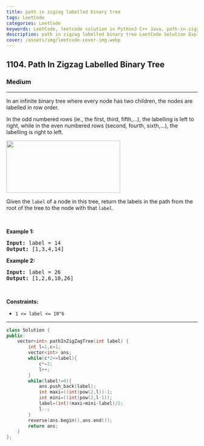 ```yaml
---
title: path in zigzag labelled binary tree
tags: LeetCode
categories: LeetCode
keywords: LeetCode, leetcode solution in Python3 C++ Java, path-in-zigzag-labelled-binary-tree solution
description: path in zigzag labelled binary tree LeetCode Solution Explained
cover: /assets/img/leetcode-cover-img.webp
---
```



<h2>1104. Path In Zigzag Labelled Binary Tree</h2><h3>Medium</h3><hr><div><p>In an infinite binary tree where every node has two children, the nodes are labelled in row order.</p>

<p>In the odd numbered rows (ie., the first, third, fifth,...), the labelling is left to right, while in the even numbered rows (second, fourth, sixth,...), the labelling is right to left.</p>

<p><img alt="" src="https://assets.leetcode.com/uploads/2019/06/24/tree.png" style="width: 300px; height: 138px;"></p>

<p>Given the <code>label</code> of a node in this tree, return the labels in the path from the root of the tree to the&nbsp;node with that <code>label</code>.</p>

<p>&nbsp;</p>
<p><strong>Example 1:</strong></p>

<pre><strong>Input:</strong> label = 14
<strong>Output:</strong> [1,3,4,14]
</pre>

<p><strong>Example 2:</strong></p>

<pre><strong>Input:</strong> label = 26
<strong>Output:</strong> [1,2,6,10,26]
</pre>

<p>&nbsp;</p>
<p><strong>Constraints:</strong></p>

<ul>
	<li><code>1 &lt;= label &lt;= 10^6</code></li>
</ul>
</div>

---




```cpp
class Solution {
public:
    vector<int> pathInZigZagTree(int label) {
        int l=1,c=1;
        vector<int> ans;
        while(c*2<=label){
            c*=2;
            l++;
        }
        while(label!=0){
            ans.push_back(label);
            int maxi=((int)pow(2,l))-1;
            int mini=((int)pow(2,l-1));
            label=(int)(maxi+mini-label)/2;
            l--;
        }
        reverse(ans.begin(),ans.end());
        return ans;
    }
};
```
